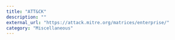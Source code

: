 ```yaml
---
title: "ATT&CK"
description: ""
external_url: "https://attack.mitre.org/matrices/enterprise/"
category: "Miscellaneous"
---
```


